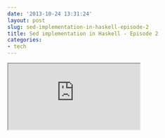 ```yaml
---
date: '2013-10-24 13:31:24'
layout: post
slug: sed-implementation-in-haskell-episode-2
title: Sed implementation in Haskell - Episode 2
categories:
- tech
---
```


<iframe class="youtube" src="http://www.youtube.com/embed/bMNDBym96mo"></iframe>
